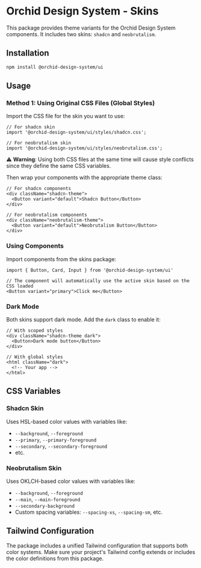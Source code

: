 # Orchid Design System - Skins

This package provides theme variants for the Orchid Design System components. It includes two skins: `shadcn` and `neobrutalism`.

## Installation

```bash
npm install @orchid-design-system/ui
```

## Usage

### Method 1: Using Original CSS Files (Global Styles)

Import the CSS file for the skin you want to use:

```tsx
// For shadcn skin
import '@orchid-design-system/ui/styles/shadcn.css';

// For neobrutalism skin  
import '@orchid-design-system/ui/styles/neobrutalism.css';
```

⚠️ **Warning**: Using both CSS files at the same time will cause style conflicts since they define the same CSS variables.

Then wrap your components with the appropriate theme class:

```tsx
// For shadcn components
<div className="shadcn-theme">
  <Button variant="default">Shadcn Button</Button>
</div>

// For neobrutalism components  
<div className="neobrutalism-theme">
  <Button variant="default">Neobrutalism Button</Button>
</div>
```

### Using Components

Import components from the skins package:

```tsx
import { Button, Card, Input } from '@orchid-design-system/ui'

// The component will automatically use the active skin based on the CSS loaded
<Button variant="primary">Click me</Button>
```

### Dark Mode

Both skins support dark mode. Add the `dark` class to enable it:

```tsx
// With scoped styles
<div className="shadcn-theme dark">
  <Button>Dark mode button</Button>
</div>

// With global styles
<html className="dark">
  <!-- Your app -->
</html>
```

## CSS Variables

### Shadcn Skin
Uses HSL-based color values with variables like:
- `--background`, `--foreground`
- `--primary`, `--primary-foreground`
- `--secondary`, `--secondary-foreground`
- etc.

### Neobrutalism Skin
Uses OKLCH-based color values with variables like:
- `--background`, `--foreground`
- `--main`, `--main-foreground`
- `--secondary-background`
- Custom spacing variables: `--spacing-xs`, `--spacing-sm`, etc.

## Tailwind Configuration

The package includes a unified Tailwind configuration that supports both color systems. Make sure your project's Tailwind config extends or includes the color definitions from this package.